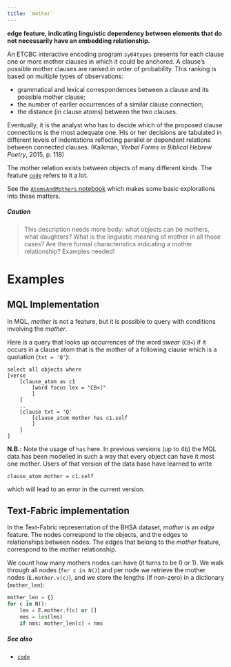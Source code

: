 ```yaml
---
title: `mother`
---
```


**edge feature, indicating linguistic dependency between elements that do not
necessarily have an embedding relationship.**

An ETCBC interactive encoding program `sy04types` presents for each clause one or more mother clauses in
which it could be anchored. A clause’s possible mother clauses are ranked in order of probability. This
ranking is based on multiple types of observations:

* grammatical and lexical correspondences between a clause and its possible mother clause;
* the number of earlier occurrences of a similar clause connection;
* the distance (in clause atoms) between the two clauses. 

Eventually, it is the analyst who has to decide which of the proposed clause connections is the most adequate one. His or her decisions are tabulated in different levels of indentations reflecting parallel or dependent relations between
connected clauses. (Kalkman, *Verbal Forms in Biblical Hebrew Poetry*, 2015, p. 118)

The mother relation exists between objects of many different kinds. The feature
[`code`](code.md) refers to it a lot.

See the
[`AtomsAndMothers` notebook]({{repoBase}}/programs/AtomsAndMothers.ipynb)
which makes some basic explorations into these matters.

##### Caution #####

> This description needs more body: what objects can be mothers, what daughters?
> What is the linguistic meaning of mother in all those cases? Are there formal
> characteristics indicating a mother relationship? Examples needed!

Examples
========

MQL Implementation
------------------

In MQL, *mother* is not a feature, but it is possible to query with conditions
involving the *mother*.

Here is a query that looks up occurrences of the word *swear* (`CB<`) if it
occurs in a clause atom that is the mother of a following clause which is a
quotation (`txt = 'Q'`):

```
select all objects where
[verse
    [clause_atom as c1
        [word focus lex = "CB<["
        ]
    ]
    ..
    [clause txt = 'Q'
        [clause_atom mother has c1.self
        ]
    ]
]
```

**N.B.:** Note the usage of `has` here. In previous versions (up to 4b) the MQL
data has been modelled in such a way that every object can have it most one
mother. Users of that version of the data base have learned to write

`clause_atom mother = c1.self`

which will lead to an error in the current version.

Text-Fabric implementation
--------------------------

In the Text-Fabric representation of the BHSA dataset, *mother* is an *edge*
feature. The nodes correspond to the objects, and the edges to relationships
between nodes. The edges that belong to the *mother* feature, correspond to the
*mother* relationship.

We count how many mothers nodes can have (it turns to be 0 or 1). We walk
through all nodes (`for c in N()`) and per node we retrieve the mother nodes
(`E.mother.v(c)`), and we store the lengths (if non-zero) in a dictionary
(`mother_len`):

```python
mother_len = {}
for c in N():
    lms = E.mother.f(c) or []
    nms = len(lms)
    if nms: mother_len[c] = nms
```

##### See also #####

*   [`code`](code.md)
